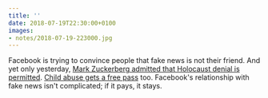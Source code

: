 ```yaml
---
title: ''
date: 2018-07-19T22:30:00+0100
images:
- notes/2018-07-19-223000.jpg
---
```

Facebook is trying to convince people that fake news is not their friend. And yet only yesterday, [Mark Zuckerberg admitted that Holocaust denial is permitted](https://www.recode.net/2018/7/18/17575156/mark-zuckerberg-interview-facebook-recode-kara-swisher#zpnLbz). [Child abuse gets a free pass](https://www.bbc.co.uk/news/technology-44859407) too. Facebook's relationship with fake news isn't complicated; if it pays, it stays.
